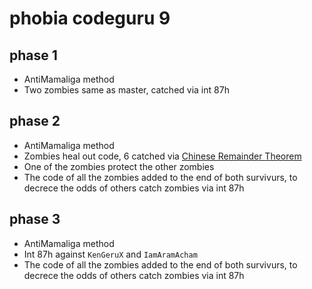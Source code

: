 phobia codeguru 9
================

phase 1
-------
- AntiMamaliga method
- Two zombies same as master, catched via int 87h

phase 2
------
- AntiMamaliga method
- Zombies heal out code, 6 catched via [Chinese Remainder Theorem](http://en.wikipedia.org/wiki/Chinese_remainder_theorem)
- One of the zombies protect the other zombies
- The code of all the zombies added to the end of both survivurs, to decrece the odds of others catch zombies via int 87h

phase 3
------
- AntiMamaliga method
- Int 87h against `KenGeruX` and `IamAramAcham`
- The code of all the zombies added to the end of both survivurs, to decrece the odds of others catch zombies via int 87h
